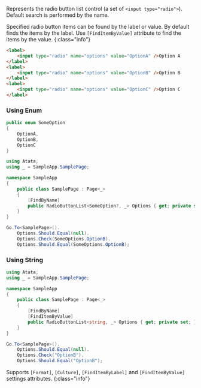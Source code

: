 Represents the radio button list control (a set of `<input type="radio">`). Default search is performed by the name.

Specified radio button items can be found by the label or value. By default finds the items by the label. Use `[FindItemByValue]` attribute to find the items by the value.
{:class="info"}

```html
<label>
    <input type="radio" name="options" value="OptionA" />Option A
</label>
<label>
    <input type="radio" name="options" value="OptionB" />Option B
</label>
<label>
    <input type="radio" name="options" value="OptionC" />Option C
</label>
```

### Using Enum

```cs
public enum SomeOption
{
    OptionA,
    OptionB,
    OptionC
}
```
```cs
using Atata;
using _ = SampleApp.SamplePage;

namespace SampleApp
{
    public class SamplePage : Page<_>
    {
        [FindByName]
        public RadioButtonList<SomeOption?, _> Options { get; private set; }
    }
}
```
```cs
Go.To<SamplePage>().
    Options.Should.Equal(null).
    Options.Check(SomeOptions.OptionB).
    Options.Should.Equal(SomeOptions.OptionB);
```

### Using String

```cs
using Atata;
using _ = SampleApp.SamplePage;

namespace SampleApp
{
    public class SamplePage : Page<_>
    {
        [FindByName]
        [FindItemByValue]
        public RadioButtonList<string, _> Options { get; private set; }
    }
}
```
```cs
Go.To<SamplePage>().
    Options.Should.Equal(null).
    Options.Check("OptionB").
    Options.Should.Equal("OptionB");
```

Supports `[Format]`, `[Culture]`, `[FindItemByLabel]` and `[FindItemByValue]` settings attributes.
{:class="info"}